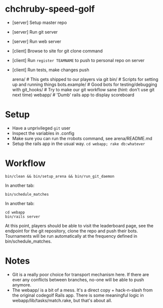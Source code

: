 chchruby-speed-golf
==================

  * [server] Setup master repo
  * [server] Run git server
  * [server] Run web server
  * [client] Browse to site for git clone command
  * [client] Run `register TEAMNAME` to push to personal repo on server
  * [client] Run tests, make changes push



    arena/          # This gets shipped to our players via git
    bin/            # Scripts for setting up and running things
    bots.example/   # Good bots for testing/debugging with
    git_hooks/      # Try to make our git workflow sane (hint: don't use git next time)
    webapp/         # 'Dumb' rails app to display scoreboard

Setup
=====

  * Have a unprivileged `git` user
  * Inspect the variables in .config
  * Make sure you can run the rrobots command, see arena/README.md
  * Setup the rails app in the usual way. `cd webapp; rake db:whatever`

Workflow
========

    bin/clean && bin/setup_arena && bin/run_git_daemon

In another tab:

    bin/schedule_matches

In another tab:

    cd webapp
    bin/rails server

At this point, players should be able to visit the leaderboard page,
see the endpoint for the git repository, clone the repo and push their bots.
Tournaments will be run automatically at the frequency defined in bin/schedule_matches.

Notes
=====

  * Git is a really poor choice for transport mechanism here.
    If there are ever any conflicts between branches,
    no-one will be able to push anymore.
  * The webapp/ is a bit of a mess. It's a direct copy + hack-n-slash from the
    original codegolf Rails app.
    There is some meaningful logic in webapp/lib/tasks/match.rake, but that's about all.